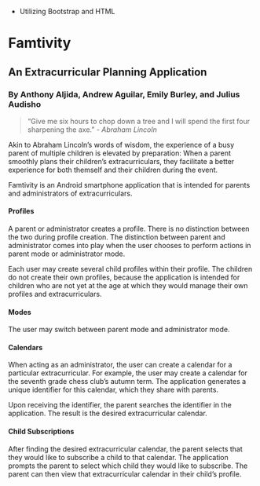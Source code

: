 - Utilizing Bootstrap and HTML

# Famtivity  
## An Extracurricular Planning Application  
### By Anthony Aljida, Andrew Aguilar, Emily Burley, and Julius Audisho

> “Give me six hours to chop down a tree and I will spend the first four sharpening the axe.” *- Abraham Lincoln*  

Akin to Abraham Lincoln’s words of wisdom, the experience of a busy parent of multiple children is elevated by preparation: When a parent smoothly plans their children’s extracurriculars, they facilitate a better experience for both themself and their children during the event.  

Famtivity is an Android smartphone application that is intended for parents and administrators of extracurriculars.  

#### Profiles  

A parent or administrator creates a profile. There is no distinction between the two during profile creation. The distinction between parent and administrator comes into play when the user chooses to perform actions in parent mode or administrator mode.  

Each user may create several child profiles within their profile. The children do not create their own profiles, because the application is intended for children who are not yet at the age at which they would manage their own profiles and extracurriculars.  

#### Modes  

The user may switch between parent mode and administrator mode.  

#### Calendars  

When acting as an administrator, the user can create a calendar for a particular extracurricular. For example, the user may create a calendar for the seventh grade chess club’s autumn term. The application generates a unique identifier for this calendar, which they share with parents.  

Upon receiving the identifier, the parent searches the identifier in the application. The result is the desired extracurricular calendar.  

#### Child Subscriptions

After finding the desired extracurricular calendar, the parent selects that they would like to subscribe a child to that calendar. The application prompts the parent to select which child they would like to subscribe. The parent can then view that extracurricular calendar in their child’s profile.  
